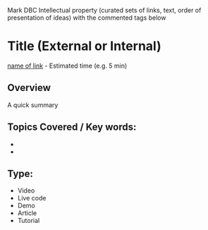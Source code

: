 Mark DBC Intellectual property (curated sets of links, text, order of presentation of ideas) with the commented tags below
<!-- DBC start -->
<!-- DBC end -->

# Title (External or Internal)
[name of link](link) - Estimated time (e.g. 5 min)

## Overview
A quick summary

## Topics Covered / Key words:
-
-


## Type:
- Video
- Live code
- Demo
- Article
- Tutorial


